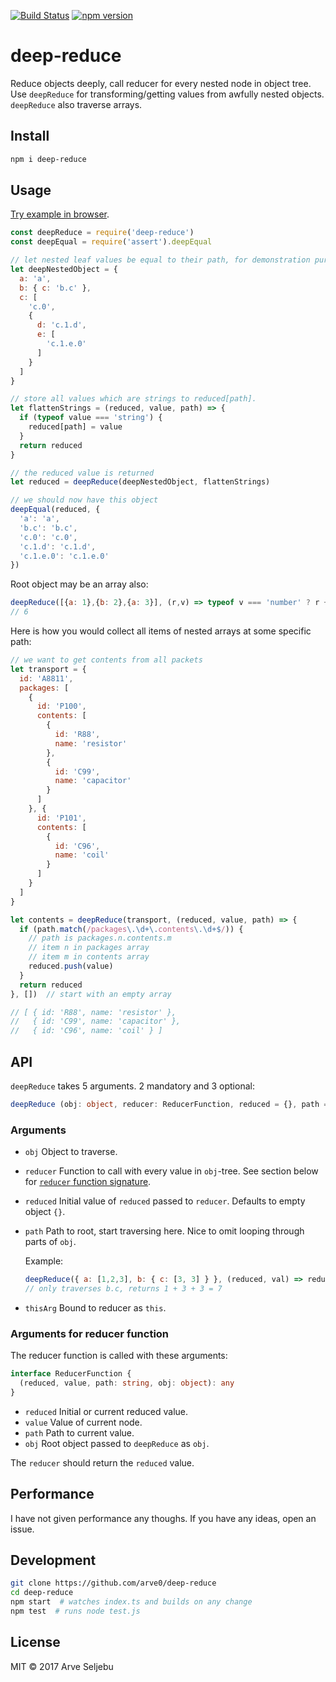 [![Build Status](https://travis-ci.org/arve0/deep-reduce.svg?branch=master)](https://travis-ci.org/arve0/deep-reduce) [![npm version](https://badge.fury.io/js/deep-reduce.svg)](https://badge.fury.io/js/deep-reduce)
# deep-reduce
Reduce objects deeply, call reducer for every nested node in object tree. Use `deepReduce` for
transforming/getting values from awfully nested objects. `deepReduce` also traverse arrays.


## Install
```sh
npm i deep-reduce
```


## Usage
[Try example in browser](https://runkit.com/npm/deep-reduce).

```js
const deepReduce = require('deep-reduce')
const deepEqual = require('assert').deepEqual

// let nested leaf values be equal to their path, for demonstration purpose
let deepNestedObject = {
  a: 'a',
  b: { c: 'b.c' },
  c: [
    'c.0',
    {
      d: 'c.1.d',
      e: [
        'c.1.e.0'
      ]
    }
  ]
}

// store all values which are strings to reduced[path].
let flattenStrings = (reduced, value, path) => {
  if (typeof value === 'string') {
    reduced[path] = value
  }
  return reduced
}

// the reduced value is returned
let reduced = deepReduce(deepNestedObject, flattenStrings)

// we should now have this object
deepEqual(reduced, {
  'a': 'a',
  'b.c': 'b.c',
  'c.0': 'c.0',
  'c.1.d': 'c.1.d',
  'c.1.e.0': 'c.1.e.0'
})
```

Root object may be an array also:
```js
deepReduce([{a: 1},{b: 2},{a: 3}], (r,v) => typeof v === 'number' ? r + v : r, 0)
// 6
```

Here is how you would collect all items of nested arrays at some specific path:
```js
// we want to get contents from all packets
let transport = {
  id: 'A8811',
  packages: [
    {
      id: 'P100',
      contents: [
        {
          id: 'R88',
          name: 'resistor'
        },
        {
          id: 'C99',
          name: 'capacitor'
        }
      ]
    }, {
      id: 'P101',
      contents: [
        {
          id: 'C96',
          name: 'coil'
        }
      ]
    }
  ]
}

let contents = deepReduce(transport, (reduced, value, path) => {
  if (path.match(/packages\.\d+\.contents\.\d+$/)) {
    // path is packages.n.contents.m
    // item n in packages array
    // item m in contents array
    reduced.push(value)
  }
  return reduced
}, [])  // start with an empty array

// [ { id: 'R88', name: 'resistor' },
//   { id: 'C99', name: 'capacitor' },
//   { id: 'C96', name: 'coil' } ]
```


## API
`deepReduce` takes 5 arguments. 2 mandatory and 3 optional:

```ts
deepReduce (obj: object, reducer: ReducerFunction, reduced = {}, path = '', thisArg = {}): any
```

### Arguments
- `obj` Object to traverse.
- `reducer` Function to call with every value in `obj`-tree. See section below
  for [`reducer` function signature](#arguments-for-reducer-function).
- `reduced` Initial value of `reduced` passed to `reducer`. Defaults to empty object `{}`.
- `path` Path to root, start traversing here. Nice to omit looping through parts of `obj`.

  Example:
  ```js
  deepReduce({ a: [1,2,3], b: { c: [3, 3] } }, (reduced, val) => reduced + val, 1, 'b.c')
  // only traverses b.c, returns 1 + 3 + 3 = 7
  ```

- `thisArg` Bound to reducer as `this`.

### Arguments for reducer function
The reducer function is called with these arguments:

```ts
interface ReducerFunction {
  (reduced, value, path: string, obj: object): any
}
```

- `reduced` Initial or current reduced value.
- `value` Value of current node.
- `path` Path to current value.
- `obj` Root object passed to `deepReduce` as `obj`.

The `reducer` should return the `reduced` value.


## Performance
I have not given performance any thoughs. If you have any ideas, open an issue.


## Development
```sh
git clone https://github.com/arve0/deep-reduce
cd deep-reduce
npm start  # watches index.ts and builds on any change
npm test  # runs node test.js
```

## License
MIT © 2017 Arve Seljebu
